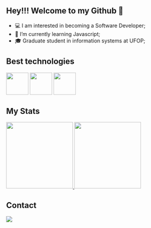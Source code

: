 ## Hey!!! Welcome to my Github 🙂

<ul>
  <li> 💻 I am interested in becoming a Software Developer;</li> 
  <li> 📖 I’m currently learning Javascript;</li> 
  <li> 🎓 Graduate student in information systems at UFOP;</li> 
</ul> 

## Best technologies

<div>
  <img src="https://cdn.jsdelivr.net/gh/devicons/devicon/icons/html5/html5-original.svg" width="60"/>
  <img src="https://cdn.jsdelivr.net/gh/devicons/devicon/icons/css3/css3-original.svg" width="60"/>
  <img src="https://cdn.jsdelivr.net/gh/devicons/devicon/icons/javascript/javascript-original.svg" width="60"/>
</div>

## My Stats
<div>
  <a href="https://github.com/emilyfrade">
    <img height="180em" src="https://github-readme-stats.vercel.app/api/top-langs/?username=emilyfrade&layout=compact&langs_count=7&theme=dark"/>
    <img height="180em" src="https://github-readme-stats.vercel.app/api?username=emilyfrade&show_icons=true&theme=dark&include_all_commits=true&count_private=true"/>
  </a>
</div>

## Contact
<a href="https://linkedin.com/in/emilyfrade/">
   <img src="https://img.shields.io/badge/LinkedIn-0077B5?style=for-the-badge&logo=linkedin&logoColor=white" />
</a>
